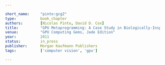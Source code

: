 ```yaml
---

short_name:     "pinto:gcg2"
type:           book_chapter
authors:        [Nicolas Pinto, David D. Cox]
title:          "GPU Metaprogramming: A Case Study in Biologically-Inspired Computer Vision"
venue:          "GPU Computing Gems, Jade Edition"
year:           2011
status:         in_press
publisher:      Morgan Kaufmann Publishers
tags:           ['computer vision', 'gpu']

---
```


